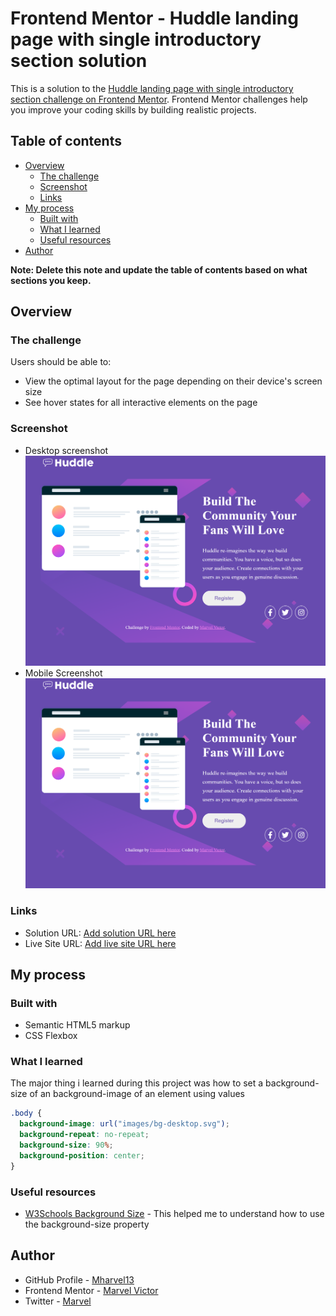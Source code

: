 # Frontend Mentor - Huddle landing page with single introductory section solution

This is a solution to the [Huddle landing page with single introductory section challenge on Frontend Mentor](https://www.frontendmentor.io/challenges/huddle-landing-page-with-a-single-introductory-section-B_2Wvxgi0). Frontend Mentor challenges help you improve your coding skills by building realistic projects. 

## Table of contents

- [Overview](#overview)
  - [The challenge](#the-challenge)
  - [Screenshot](#screenshot)
  - [Links](#links)
- [My process](#my-process)
  - [Built with](#built-with)
  - [What I learned](#what-i-learned)
  - [Useful resources](#useful-resources)
- [Author](#author)

**Note: Delete this note and update the table of contents based on what sections you keep.**

## Overview

### The challenge

Users should be able to:

- View the optimal layout for the page depending on their device's screen size
- See hover states for all interactive elements on the page

### Screenshot
- Desktop screenshot
![My Solution to the Challange](./Solution-screenshot/Screenshot(Desktop).png)
- Mobile Screenshot
![My Solution to the Challange](./Solution-screenshot/Screenshot(Desktop).png)


### Links

- Solution URL: [Add solution URL here](https://your-solution-url.com)
- Live Site URL: [Add live site URL here](https://your-live-site-url.com)

## My process

### Built with

- Semantic HTML5 markup
- CSS Flexbox


### What I learned

The major thing i learned during this project was how to set a  background-size of an background-image of an element using values 

```css
.body {
  background-image: url("images/bg-desktop.svg");
  background-repeat: no-repeat;
  background-size: 90%;
  background-position: center;
}
```

### Useful resources

- [W3Schools Background Size](https://www.w3schools.com/cssref/css3_pr_background-size.php) - This helped me to understand how to use the background-size property


## Author

- GitHub Profile - [Mharvel13](https://github.com/Mharvel13)
- Frontend Mentor - [Marvel Victor](https://www.frontendmentor.io/profile/Mharvel13)
- Twitter - [Marvel](https://twitter.com/Mharvel_O)



